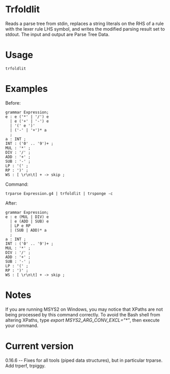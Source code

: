 # Trfoldlit

Reads a parse tree from stdin, replaces a string literals on
the RHS of a rule with the lexer rule LHS symbol, and writes
the modified parsing result set to stdout. The input and
output are Parse Tree Data.

# Usage

    trfoldlit

# Examples

Before:

    grammar Expression;
    e : e ('*' | '/') e
      | e ('+' | '-') e
      | '(' e ')'
      | ('-' | '+')* a
      ;
    a : INT ;
    INT : ('0' .. '9')+ ;
    MUL : '*' ;
    DIV : '/' ;
    ADD : '+' ;
    SUB : '-' ;
    LP : '(' ;
    RP : ')' ;
    WS : [ \r\n\t] + -> skip ;

Command:

    trparse Expression.g4 | trfoldlit | trsponge -c

After:

    grammar Expression;
    e : e (MUL | DIV) e
      | e (ADD | SUB) e
      | LP e RP
      | (SUB | ADD)* a
      ;
    a : INT ;
    INT : ('0' .. '9')+ ;
    MUL : '*' ;
    DIV : '/' ;
    ADD : '+' ;
    SUB : '-' ;
    LP : '(' ;
    RP : ')' ;
    WS : [ \r\n\t] + -> skip ;

# Notes

If you are running MSYS2 on Windows, you may notice that XPaths are not being
processed by this command correctly. To avoid the Bash shell from altering
XPaths, type _export MSYS2_ARG_CONV_EXCL="*"_, then execute your command.

# Current version

0.16.6 -- Fixes for all tools (piped data structures), but in particular trparse. Add trperf, trpiggy.

